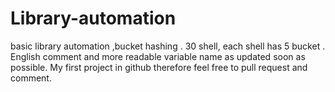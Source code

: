 # Library-automation
basic library automation ,bucket hashing .
30 shell, each shell has 5 bucket .
English comment and more readable variable name as updated soon as possible.
My first project in github therefore feel free to pull request and comment.

